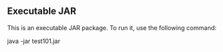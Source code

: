 Executable JAR
--------------

This is an executable JAR package. To run it, use the following command:

java -jar test101.jar